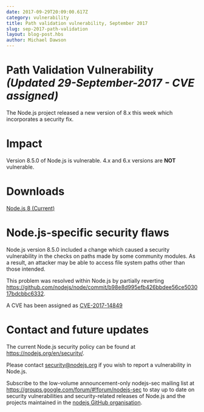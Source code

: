 ```yaml
---
date: 2017-09-29T20:09:00.617Z
category: vulnerability
title: Path validation vulnerability, September 2017
slug: sep-2017-path-validation
layout: blog-post.hbs
author: Michael Dawson
---
```


# Path Validation Vulnerability _(Updated 29-September-2017 - CVE assigned)_

The Node.js project released a new version of 8.x this week which incorporates
a security fix.

# Impact

Version 8.5.0 of Node.js is vulnerable.
4.x and 6.x versions are **NOT** vulnerable.

# Downloads
[Node.js 8 (Current)](https://nodejs.org/en/blog/release/v8.6.0/)

# Node.js-specific security flaws

Node.js version 8.5.0 included a change which caused a security vulnerability
in the checks on paths made by some community modules. As a result, an
attacker may be able to access file system paths other than those intended.

This problem was resolved within Node.js by partially reverting
https://github.com/nodejs/node/commit/b98e8d995efb426bbdee56ce503017bdcbbc6332.

A CVE has been assigned as [CVE-2017-14849](http://cve.mitre.org/cgi-bin/cvename.cgi?name=CVE-2017-14849)

# Contact and future updates

The current Node.js security policy can be found at https://nodejs.org/en/security/.

Please contact security@nodejs.org if you wish to report a vulnerability in Node.js.

Subscribe to the low-volume announcement-only nodejs-sec mailing list at
https://groups.google.com/forum/#!forum/nodejs-sec to stay up to date
on security vulnerabilities and security-related releases of Node.js
and the projects maintained in the [nodejs GitHub organisation](https://github.com/nodejs/).
